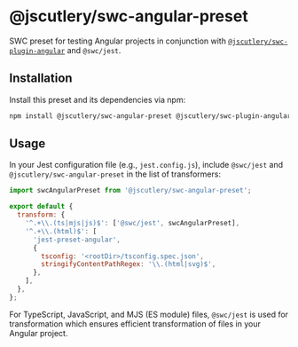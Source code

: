 # @jscutlery/swc-angular-preset

SWC preset for testing Angular projects in conjunction with [`@jscutlery/swc-plugin-angular`](packages/swc-plugin-angular) and `@swc/jest`.

## Installation

Install this preset and its dependencies via npm:

```bash
npm install @jscutlery/swc-angular-preset @jscutlery/swc-plugin-angular @swc/core @swc/jest -D
```

## Usage

In your Jest configuration file (e.g., `jest.config.js`), include `@swc/jest` and `@jscutlery/swc-angular-preset` in the list of transformers:

```js
import swcAngularPreset from '@jscutlery/swc-angular-preset';

export default {
  transform: {
    '^.+\\.(ts|mjs|js)$': ['@swc/jest', swcAngularPreset],
    '^.+\\.(html)$': [
      'jest-preset-angular',
      {
        tsconfig: '<rootDir>/tsconfig.spec.json',
        stringifyContentPathRegex: '\\.(html|svg)$',
      },
    ],
  },
};
```

For TypeScript, JavaScript, and MJS (ES module) files, `@swc/jest` is used for transformation which ensures efficient transformation of files in your Angular project.

